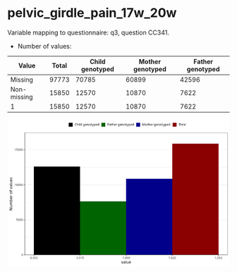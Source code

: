 # pelvic_girdle_pain_17w_20w
Variable mapping to questionnaire: q3, question CC341.
- Number of values:

| Value | Total | Child genotyped | Mother genotyped | Father genotyped |
| ----- | ----- | --------------- | ---------------- | ---------------- |
| Missing | 97773 | 70785 | 60899 | 42596 |
| Non-missing | 15850 | 12570 | 10870 | 7622 |
| 1 | 15850 | 12570 | 10870 | 7622 |



![](pelvic_girdle_pain_17w_20w_n.png)



